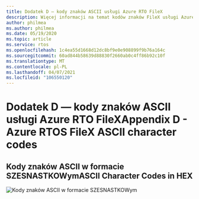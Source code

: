 ```yaml
---
title: Dodatek D — kody znaków ASCII usługi Azure RTO FileX
description: Więcej informacji na temat kodów znaków FileX usługi Azure RTO w postaci SZESNASTKOWej przez przejrzenie tego wykresu kodu ASCII.
author: philmea
ms.author: philmea
ms.date: 05/19/2020
ms.topic: article
ms.service: rtos
ms.openlocfilehash: 1c4ea55d1668d12dc8bf9e0e908899f9b76a164c
ms.sourcegitcommit: 60ad844b58639d88830f2660ab0c4ff86b92c10f
ms.translationtype: MT
ms.contentlocale: pl-PL
ms.lasthandoff: 04/07/2021
ms.locfileid: "106550120"
---
```

# <a name="appendix-d---azure-rtos-filex-ascii-character-codes"></a><span data-ttu-id="ee8c7-103">Dodatek D — kody znaków ASCII usługi Azure RTO FileX</span><span class="sxs-lookup"><span data-stu-id="ee8c7-103">Appendix D - Azure RTOS FileX ASCII character codes</span></span>

## <a name="ascii-character-codes-in-hex"></a><span data-ttu-id="ee8c7-104">**Kody znaków ASCII w formacie SZESNASTKOWym**</span><span class="sxs-lookup"><span data-stu-id="ee8c7-104">**ASCII Character Codes in HEX**</span></span>

![Kody znaków ASCII w formacie SZESNASTKOWym](./media/user-guide/ascii-character-codes-hex.png)
